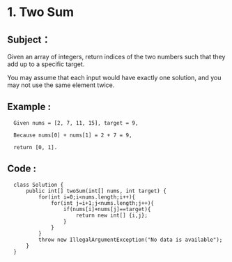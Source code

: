 
# 1. Two Sum

## Subject： 
  Given an array of integers, return indices of the two numbers such that they add up to a specific target.
  
  You may assume that each input would have exactly one solution, and you may not use the same element twice.

## Example :
``` 
  Given nums = [2, 7, 11, 15], target = 9,
  
  Because nums[0] + nums[1] = 2 + 7 = 9,
  
  return [0, 1].
``` 
## Code :
``` 
  class Solution {
      public int[] twoSum(int[] nums, int target) {
          for(int i=0;i<nums.length;i++){
              for(int j=i+1;j<nums.length;j++){
                  if(nums[i]+nums[j]==target){
                      return new int[] {i,j};
                  }
              }
          }
          throw new IllegalArgumentException("No data is available");
      }
  }
``` 
